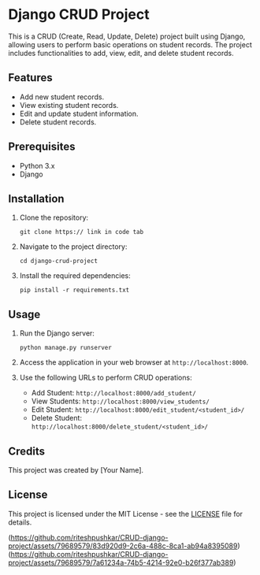 # Django CRUD Project

This is a CRUD (Create, Read, Update, Delete) project built using Django, allowing users to perform basic operations on student records. The project includes functionalities to add, view, edit, and delete student records.

## Features

- Add new student records.
- View existing student records.
- Edit and update student information.
- Delete student records.

## Prerequisites

- Python 3.x
- Django

## Installation

1. Clone the repository:

    ```
    git clone https:// link in code tab
    ```

2. Navigate to the project directory:

    ```
    cd django-crud-project
    ```

3. Install the required dependencies:

    ```
    pip install -r requirements.txt
    ```

## Usage

1. Run the Django server:

    ```
    python manage.py runserver
    ```

2. Access the application in your web browser at `http://localhost:8000`.

3. Use the following URLs to perform CRUD operations:

    - Add Student: `http://localhost:8000/add_student/`
    - View Students: `http://localhost:8000/view_students/`
    - Edit Student: `http://localhost:8000/edit_student/<student_id>/`
    - Delete Student: `http://localhost:8000/delete_student/<student_id>/`

## Credits

This project was created by [Your Name].

## License

This project is licensed under the MIT License - see the [LICENSE](LICENSE) file for details.



(https://github.com/riteshpushkar/CRUD-django-project/assets/79689579/83d920d9-2c6a-488c-8ca1-ab94a8395089)
(https://github.com/riteshpushkar/CRUD-django-project/assets/79689579/7a61234a-74b5-4214-92e0-b26f377ab389)



